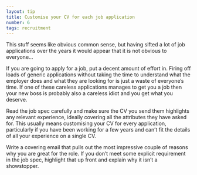 ```yaml
---
layout: tip
title: Customise your CV for each job application
number: 6
tags: recruitment
---
```


This stuff seems like obvious common sense, but having sifted a lot of job applications over the years it would appear that it is not obvious to everyone…

If you are going to apply for a job, put a decent amount of effort in.  Firing off loads of generic applications without taking the time to understand what the employer does and what they are looking for is just a waste of everyone’s time.  If one of these careless applications manages to get you a job then your new boss is probably also a careless idiot and you get what you deserve.

Read the job spec carefully and make sure the CV you send them highlights any relevant experience, ideally covering all the attributes they have asked for.   This usually means customising your CV for every application, particularly if you have been working for a few years and can’t fit the details of all your experience on a single CV.

Write a covering email that pulls out the most impressive couple of reasons why you are great for the role.   If you don’t meet some explicit requirement in the job spec, highlight that up front and explain why it isn’t a showstopper.

